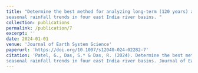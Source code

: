 ```yaml
---
title: "Determine the best method for analyzing long-term (120 years) annual and 
seasonal rainfall trends in four east India river basins. "
collection: publications
permalink: /publication/7
excerpt: ''
date: 2024-01-01
venue: 'Journal of Earth System Science'
paperurl: 'https://doi.org/10.1007/s12040-024-02282-7'
citation: 'Patel, G., Das, S.* & Das, R. (2024). Determine the best method for analyzing long-term (120 years) annual and 
seasonal rainfall trends in four east India river basins. Journal of Earth System Science,  133(2), 1-21.'
---
```

